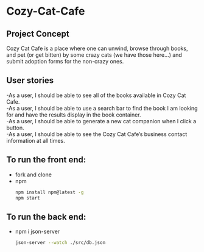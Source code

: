 # Cozy-Cat-Cafe


## Project Concept

Cozy Cat Cafe is a place where one can unwind, browse through books, and pet (or get bitten) by some crazy cats (we have those here...) and submit adoption forms for the non-crazy ones.

## User stories

-As a user, I should be able to see all of the books available in Cozy Cat Cafe.<br/>
-As a user, I should be able to use a search bar to find the book I am looking for and have the results display in the book container.<br/>
-As a user, I should be able to generate a new cat companion when I click a button.<br/>
-As a user, I should be able to see the Cozy Cat Cafe’s business contact information at all times.<br/>


## To run the front end:
* fork and clone 
* npm
  ```sh
  npm install npm@latest -g
  npm start
  ```


## To run the back end:
* npm i json-server
  ```sh
  json-server --watch ./src/db.json
  ```

